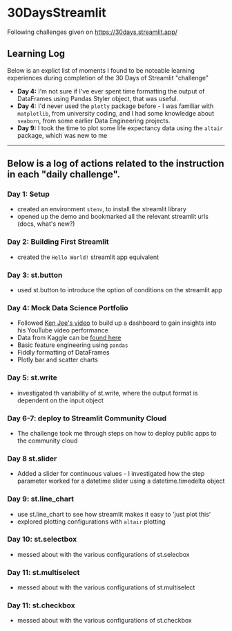# 30DaysStreamlit
Following challenges given on https://30days.streamlit.app/

Learning Log
---
Below is an explict list of moments I found to be noteable learning experiences during completion of the 30 Days of Streamlit "challenge"
- **Day 4:** I'm not sure if I've ever spent time formatting the output of DataFrames using Pandas Styler object, that was useful.
- **Day 4:** I'd never used the `plotly` package before - I was familiar with `matplotlib`, from university coding, and I had some knowledge about `seaborn`, from some earlier Data Engineering projects.
- **Day 9:** I took the time to plot some life expectancy data using the `altair` package, which was new to me
---

Below is a log of actions related to the instruction in each "daily challenge".
---
### Day 1: Setup
- created an environment `stenv`, to install the streamlit library
- opened up the demo and bookmarked all the relevant streamlit urls (docs, what's new?)

### Day 2: Building First Streamlit
- created the `Hello World!` streamlit app equivalent

### Day 3: st.button
- used st.button to introduce the option of conditions on the streamlit app

### Day 4: Mock Data Science Portfolio
- Followed [Ken Jee's video](https://www.youtube.com/watch?v=Yk-unX4KnV4) to build up a dashboard to gain insights into his YouTube video performance
- Data from Kaggle can be [found here](https://www.kaggle.com/datasets/kenjee/ken-jee-youtube-data)
- Basic feature engineering using `pandas`
- Fiddly formatting of DataFrames
- Plotly bar and scatter charts

### Day 5: st.write
- investigated th variability of st.write, where the output format is dependent on the input object

### Day 6-7: deploy to Streamlit Community Cloud
- The challenge took me through steps on how to deploy public apps to the community cloud

### Day 8 st.slider
- Added a slider for continuous values - I investigated how the step parameter worked for a datetime slider using a datetime.timedelta object

### Day 9: st.line_chart
- use st.line_chart to see how streamlit makes it easy to 'just plot this'
- explored plotting configurations with `altair` plotting

### Day 10: st.selectbox
- messed about with the various configurations of st.selecbox

### Day 11: st.multiselect
- messed about with the various configurations of st.multiselect

### Day 11: st.checkbox
- messed about with the various configurations of st.checkbox
